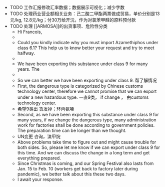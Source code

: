 - TODO 工作汇报修改汇率数据；数据展示可视化；减少字数
- TODO 处理药业营业额相关业务：己二酸二甲酯两票做成贸易，单价分别是13元/kg, 12.8元/kg；付30万给开沅，作为对氯苯甲醛的原料预付款
- TODO 处理 [[ARMOSA]]的出货事项、危险性分类
	- Hi Francois,
	-
	- Could you kindly indicate why you must import Azamethiphos under class 6.1? This help us to know better your request and try to meet halfway.
	-
	- We have been exporting this substance under class 9 for many years. The
	-
	- So we can better  we have been exporting under class 9. 帮了解情况
	- First, the dangerous type is categorized by Chinese customs technology center, therefore we cannot promise that we can export under a new hazardous type. 一直9类， if change ， 由customs technology center.
	- 希望9类出 货发掉；环丙氨嗪
	- Second, as we have been exporting this substance under class 9 for many years, if we change the dangerous type, many administration work for factories shall be done according to government policies. The preparation time can be longer than we thought.
	- UN变更 咨询，溴甲烷
	- Above problems take time to figure out and might cause trouble for both sides. So, please let me know if we can export under class 9 for this time. And we can discuss the change in a long term and get everything prepared.
	- Since Christmas is coming, and our Spring Festival also lasts from Jan. 15 to Feb. 10 (workers get back to factory later during pandemic), we better talk about this these two days.
	- I await your response.